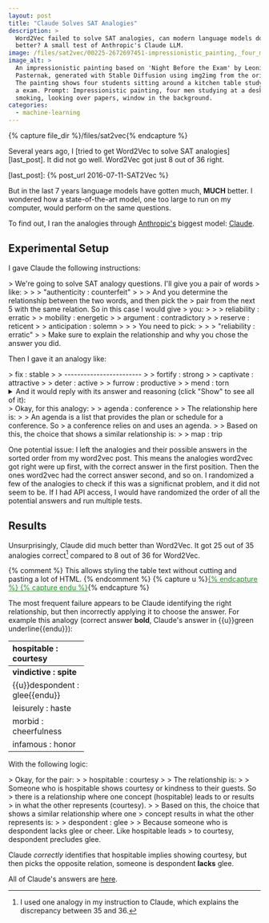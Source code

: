```yaml
---
layout: post
title: "Claude Solves SAT Analogies"
description: >
  Word2Vec failed to solve SAT analogies, can modern language models do
  better? A small test of Anthropic's Claude LLM.
image: /files/sat2vec/00225-2672697451-impressionistic_painting,_four_men_studying_at_a_desk,_smoking,_looking_over_papers,_window_in_the_background.png
image_alt: >
  An impressionistic painting based on 'Night Before the Exam' by Leonid
  Pasternak, generated with Stable Diffusion using img2img from the original.
  The painting shows four students sitting around a kitchen table studying for
  a exam. Prompt: Impressionistic painting, four men studying at a desk,
  smoking, looking over papers, window in the background.
categories:
  - machine-learning
---
```



{% capture file_dir %}/files/sat2vec{% endcapture %}

Several years ago, I [tried to get Word2Vec to solve SAT
analogies][last_post]. It did not go well. Word2Vec got just 8 out of 36
right.

[last_post]: {% post_url 2016-07-11-SAT2Vec %}

But in the last 7 years language models have gotten much, **MUCH** better. I
wondered how a state-of-the-art model, one too large to run on my computer,
would perform on the same questions.

To find out, I ran the analogies through [Anthropic's][anthropic] biggest
model: [Claude][claude].

[anthropic]: https://www.anthropic.com/
[claude]: https://www.anthropic.com/index/introducing-claude

## Experimental Setup

I gave Claude the following instructions:

<div class="chatgpt-edit-block">
<div class="chatgpt-prompt-only" markdown="1">
> We're going to solve SAT analogy questions. I'll give you a pair of words
> like:
>
>
> "authenticity : counterfeit"
>
>
> And you determine the relationship between the two words, and then pick the
> pair from the next 5 with the same relation. So in this case I would give
> you:
>
>
> reliability : erratic
>
> mobility : energetic
>
> argument : contradictory
>
> reserve : reticent
>
> anticipation : solemn
>
>
> You need to pick:
>
>
> "reliability : erratic"
>
> Make sure to explain the relationship and why you chose the answer you did.
</div>
</div>

Then I gave it an analogy like:

<div class="chatgpt-edit-block">
<div class="chatgpt-prompt-only" markdown="1">
>  fix : stable
>
> <span markdown="0">------------------------</span>
>
>  fortify : strong
>
>  captivate : attractive
>
>  deter : active
>
>  furrow : productive
>
>  mend : torn
</div>
</div>

<details markdown="1">
<summary markdown="1">
And it would reply with its answer and reasoning (click "Show" to see all of
it):

<div class="chatgpt-edit-block">
<div class="chatgpt-output-only" markdown="1">
> Okay, for this analogy:
>
> agenda : conference
>
> The relationship here is:
>
> An agenda is a list that provides the plan or schedule for a conference. So
> a conference relies on and uses an agenda.
>
> Based on this, the choice that shows a similar relationship is:
>
> map : trip
</div>
</div>

</summary>

<div class="chatgpt-edit-block">
<div class="chatgpt-output-only" markdown="1">
> Okay, for this analogy:
>
> agenda : conference
>
> The relationship here is:
>
> An agenda is a list that provides the plan or schedule for a conference. So
> a conference relies on and uses an agenda.
>
> Based on this, the choice that shows a similar relationship is:
>
> map : trip
>
> Because a trip relies on and uses a map. A map provides the plan and
> guidance for a trip, just as an agenda does for a conference.
>
> The other choices do not show this same kind of relationship:
>
> - Teacher : class - A teacher facilitates a class but a class does not rely
>   on or use a teacher in the same direct way that a conference uses an
>   agenda or a trip uses a map.
> - Executive : employee - An executive oversees employees but employees do
>   not directly rely on or make use of an executive the same way a conference
>   uses an agenda or a trip uses a map.
> - Man : woman - These do not have a direct facilitator/user relationship.
>   They do not rely on each other in the same way.
> - Agency : assignment - While an agency may give out assignments, an
>   assignment does not directly rely on or use an agency in the way a
>   conference uses an agenda or a trip uses a map.
>
> So by analyzing each choice, map : trip is the one option that shows the
> closest relationship to the original pair's dynamic of agenda : conference.
> Please let me know if this makes sense or if you have another analogy
> challenge for me!
</div>
</div>
</details>

One potential issue: I left the analogies and their possible answers in the
sorted order from my word2vec post. This means the analogies word2vec got
right were up first, with the correct answer in the first position. Then the
ones word2vec had the correct answer second, and so on. I randomized a few of
the analogies to check if this was a significnat problem, and it did not seem
to be. If I had API access, I would have randomized the order of all the
potential answers and run multiple tests.

## Results

Unsurprisingly, Claude did much better than Word2Vec. It got 25 out of 35
analogies correct[^previous] compared to 8 out of 36 for Word2Vec.

[^previous]:
    I used one analogy in my instruction to Claude, which explains the
    discrepancy between 35 and 36.

{% comment %} This allows styling the table text without cutting and pasting a
lot of HTML. {% endcomment %}
{% capture u %}<u style="color:ForestGreen">{% endcapture %}
{% capture endu %}</u>{% endcapture %}

The most frequent failure appears to be Claude identifying the right
relationship, but then incorrectly applying it to choose the answer. For
example this analogy (correct answer **bold**, Claude's answer in {{u}}green
underline{{endu}}):

<div class="low-width-table" markdown="1" style="max-width: 30%">

| hospitable : courtesy             |
|:----------------------------------|
| **vindictive : spite**            |
| {{u}}despondent : glee{{endu}}    |
| leisurely : haste                 |
| morbid : cheerfulness             |
| infamous : honor                  |

</div>

With the following logic:

<div class="chatgpt-edit-block">
<div class="chatgpt-output-only" markdown="1">
> Okay, for the pair:
>
> hospitable : courtesy
>
> The relationship is:
>
> Someone who is hospitable shows courtesy or kindness to their guests. So
> there is a relationship where one concept (hospitable) leads to or results
> in what the other represents (courtesy).
>
> Based on this, the choice that shows a similar relationship where one
> concept results in what the other represents is:
>
> despondent : glee
>
> Because someone who is despondent lacks glee or cheer. Like hospitable leads
> to courtesy, despondent precludes glee.
</div>
</div>

Claude _correctly_ identifies that hospitable implies showing courtesy, but
then picks the opposite relation, someone is despondent **lacks** glee.

All of Claude's answers are [here][answers].

[answers]: /blog/sat2vec/claude_results/

